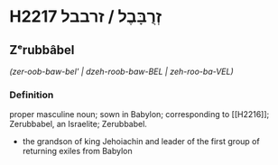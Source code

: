 # H2217 זְרֻבָּבֶל / זרבבל

## Zᵉrubbâbel

_(zer-oob-baw-bel' | dzeh-roob-baw-BEL | zeh-roo-ba-VEL)_

### Definition

proper masculine noun; sown in Babylon; corresponding to [[H2216]]; Zerubbabel, an Israelite; Zerubbabel.

- the grandson of king Jehoiachin and leader of the first group of returning exiles from Babylon
